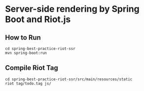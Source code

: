 # Server-side rendering by Spring Boot and Riot.js

## How to Run

```
cd spring-best-practice-riot-ssr
mvn spring-boot:run
```

## Compile Riot Tag

```
cd spring-best-practice-riot-ssr/src/main/resources/static
riot tag/todo.tag js/
```
